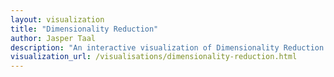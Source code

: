 ```yaml
---
layout: visualization
title: "Dimensionality Reduction"
author: Jasper Taal
description: "An interactive visualization of Dimensionality Reduction."
visualization_url: /visualisations/dimensionality-reduction.html
---
```

